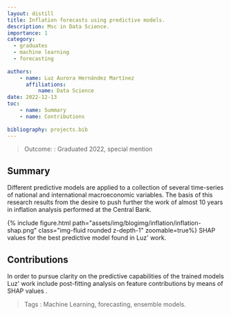 ```yaml
---
layout: distill
title: Inflation forecasts using predictive models.
description: Msc in Data Science. 
importance: 1
category:
  - graduates
  - machine learning
  - forecasting
    
authors: 
    - name: Luz Aurora Hernández Martínez
      affiliations: 
          name: Data Science
date: 2022-12-13
toc: 
    - name: Summary
    - name: Contributions
        
bibliography: projects.bib 
---
```


> Outcome:
: Graduated 2022, special mention

## Summary


Different predictive models are applied to a collection of several
time-series of national and international macroeconomic variables. The
basis of this research results from the desire to push further the
work of almost 10 years in inflation analysis performed at the Central
Bank.

<div class="row mt-3">
<div class="col-sm-1 mt-3 mt-md-0">
</div>
<div class="col-sm-10 mt-3 mt-md-0">
{% include figure.html path="assets/img/blogimg/inflation/inflation-shap.png" class="img-fluid rounded z-depth-1" zoomable=true%}
SHAP values for the best predictive model found in Luz' work.
</div>
<div class="col-sm-1 mt-3 mt-md-0">
</div>
</div>

## Contributions

In order to pursue clarity on the predictive capabilities of the
trained models Luz' work include post-fitting analysis on feature
contributions by means of SHAP values <d-cite
key="Shap2016"></d-cite>.

> Tags
:   Machine Learning, forecasting, ensemble models. 
